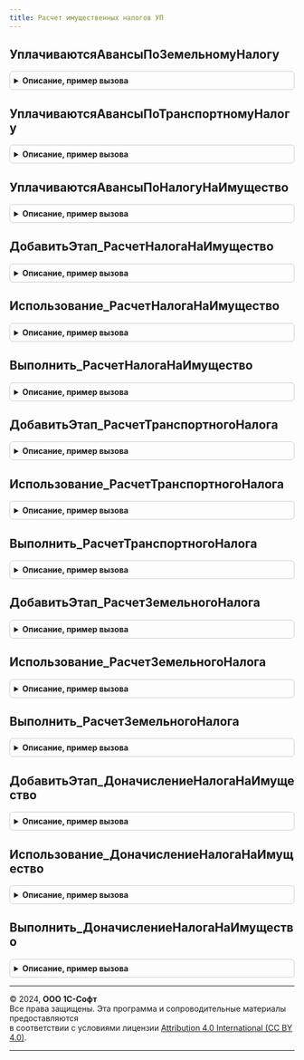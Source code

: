 ```yaml
---
title: Расчет имущественных налогов УП
---
```



## УплачиваютсяАвансыПоЗемельномуНалогу
<details style="margin: 1em 0; padding: 0.5em; border: 1px solid #ccc; border-radius: 6px;">

<summary style="font-weight: bold; cursor: pointer;">Описание, пример вызова</summary>

```bsl

// Возвращает необходимость уплаты авансов по земельному налогу.
//
// Параметры:
// 	Организации - СправочникСсылка.Организации - Организация, для которой необходимо выполнить проверку.
// 	Период - Дата - Дата закрытия месяца.
//
// Возвращаемое значение:
// 	Булево - Признак необходимости уплаты аванса.
//
Функция УплачиваютсяАвансыПоЗемельномуНалогу(Организации, Период) Экспорт
```

Пример вызова
```bsl
Результат = РасчетИмущественныхНалоговУП.УплачиваютсяАвансыПоЗемельномуНалогу(Организации, Период) 
```
</details>

## УплачиваютсяАвансыПоТранспортномуНалогу
<details style="margin: 1em 0; padding: 0.5em; border: 1px solid #ccc; border-radius: 6px;">

<summary style="font-weight: bold; cursor: pointer;">Описание, пример вызова</summary>

```bsl

// Возвращает необходимость уплаты авансов по транспортному налогу.
//
// Параметры:
// 	Организации - СправочникСсылка.Организации - Организация, для которой необходимо выполнить расчет.
// 	Период - Дата - Дата закрытия месяца.
//
// Возвращаемое значение:
// 	Булево - Признак необходимости уплаты аванса.
//
Функция УплачиваютсяАвансыПоТранспортномуНалогу(Организации, Период) Экспорт
```

Пример вызова
```bsl
Результат = РасчетИмущественныхНалоговУП.УплачиваютсяАвансыПоТранспортномуНалогу(Организации, Период) 
```
</details>

## УплачиваютсяАвансыПоНалогуНаИмущество
<details style="margin: 1em 0; padding: 0.5em; border: 1px solid #ccc; border-radius: 6px;">

<summary style="font-weight: bold; cursor: pointer;">Описание, пример вызова</summary>

```bsl

// Возвращает необходимость уплаты авансов по налогу на имущество.
//
// Параметры:
// 	Организации - СправочникСсылка.Организации - Организация, для которой необходимо выполнить проверку.
// 	Период - Дата - Дата закрытия месяца.
//
// Возвращаемое значение:
// 	Булево - Признак необходимости уплаты аванса.
//
Функция УплачиваютсяАвансыПоНалогуНаИмущество(Организации, Период) Экспорт
```

Пример вызова
```bsl
Результат = РасчетИмущественныхНалоговУП.УплачиваютсяАвансыПоНалогуНаИмущество(Организации, Период) 
```
</details>

## ДобавитьЭтап_РасчетНалогаНаИмущество
<details style="margin: 1em 0; padding: 0.5em; border: 1px solid #ccc; border-radius: 6px;">

<summary style="font-weight: bold; cursor: pointer;">Описание, пример вызова</summary>

```bsl

// Добавляет этап в таблицу этапов закрытия месяца.
// Элементы данной таблицы являются элементами второго уровня в дереве этапов в форме закрытия месяца.
//
// Параметры:
// 	ТаблицаЭтапов - (См. Обработки.ОперацииЗакрытияМесяца.ЗаполнитьОписаниеЭтаповЗакрытияМесяца)
// 	ТекущийРодитель - Строка - идентификатор группы.
Процедура ДобавитьЭтап_РасчетНалогаНаИмущество(ТаблицаЭтапов,ТекущийРодитель) Экспорт
```

Пример вызова
```bsl
РасчетИмущественныхНалоговУП.ДобавитьЭтап_РасчетНалогаНаИмущество(ТаблицаЭтапов, ТекущийРодитель) 
```
</details>

## Использование_РасчетНалогаНаИмущество
<details style="margin: 1em 0; padding: 0.5em; border: 1px solid #ccc; border-radius: 6px;">

<summary style="font-weight: bold; cursor: pointer;">Описание, пример вызова</summary>

```bsl

// Опредяет статус операции закрытия месяца "РасчетНалогаНаИмущество".
//
// Параметры:
//  ПараметрыОбработчика - Структура - Параметры обработчика
Процедура Использование_РасчетНалогаНаИмущество(ПараметрыОбработчика) Экспорт
```

Пример вызова
```bsl
РасчетИмущественныхНалоговУП.Использование_РасчетНалогаНаИмущество(ПараметрыОбработчика) 
```
</details>

## Выполнить_РасчетНалогаНаИмущество
<details style="margin: 1em 0; padding: 0.5em; border: 1px solid #ccc; border-radius: 6px;">

<summary style="font-weight: bold; cursor: pointer;">Описание, пример вызова</summary>

```bsl

// Выполняет операцию закрытия месяца "РасчетНалогаНаИмущество".
//
// Параметры:
//  ПараметрыОбработчика - см. Обработки.ОперацииЗакрытияМесяца.ИнициализироватьПараметрыОбработчикаЭтапа
Процедура Выполнить_РасчетНалогаНаИмущество(ПараметрыОбработчика) Экспорт
```

Пример вызова
```bsl
РасчетИмущественныхНалоговУП.Выполнить_РасчетНалогаНаИмущество(ПараметрыОбработчика) 
```
</details>

## ДобавитьЭтап_РасчетТранспортногоНалога
<details style="margin: 1em 0; padding: 0.5em; border: 1px solid #ccc; border-radius: 6px;">

<summary style="font-weight: bold; cursor: pointer;">Описание, пример вызова</summary>

```bsl

// Добавляет этап в таблицу этапов закрытия месяца.
// Элементы данной таблицы являются элементами второго уровня в дереве этапов в форме закрытия месяца.
//
// Параметры:
// 	ТаблицаЭтапов - (См. Обработки.ОперацииЗакрытияМесяца.ЗаполнитьОписаниеЭтаповЗакрытияМесяца)
// 	ТекущийРодитель - Строка - идентификатор группы.
Процедура ДобавитьЭтап_РасчетТранспортногоНалога(ТаблицаЭтапов,ТекущийРодитель) Экспорт
```

Пример вызова
```bsl
РасчетИмущественныхНалоговУП.ДобавитьЭтап_РасчетТранспортногоНалога(ТаблицаЭтапов, ТекущийРодитель) 
```
</details>

## Использование_РасчетТранспортногоНалога
<details style="margin: 1em 0; padding: 0.5em; border: 1px solid #ccc; border-radius: 6px;">

<summary style="font-weight: bold; cursor: pointer;">Описание, пример вызова</summary>

```bsl

// Опредяет статус операции "РасчетТранспортногоНалога".
//
// Параметры:
//  ПараметрыОбработчика - Структура - Параметры обработчика
Процедура Использование_РасчетТранспортногоНалога(ПараметрыОбработчика) Экспорт
```

Пример вызова
```bsl
РасчетИмущественныхНалоговУП.Использование_РасчетТранспортногоНалога(ПараметрыОбработчика) 
```
</details>

## Выполнить_РасчетТранспортногоНалога
<details style="margin: 1em 0; padding: 0.5em; border: 1px solid #ccc; border-radius: 6px;">

<summary style="font-weight: bold; cursor: pointer;">Описание, пример вызова</summary>

```bsl

// Выполняет операцию "РасчетТранспортногоНалога".
//
// Параметры:
//  ПараметрыОбработчика - Структура - Параметры обработчика
Процедура Выполнить_РасчетТранспортногоНалога(ПараметрыОбработчика) Экспорт
```

Пример вызова
```bsl
РасчетИмущественныхНалоговУП.Выполнить_РасчетТранспортногоНалога(ПараметрыОбработчика) 
```
</details>

## ДобавитьЭтап_РасчетЗемельногоНалога
<details style="margin: 1em 0; padding: 0.5em; border: 1px solid #ccc; border-radius: 6px;">

<summary style="font-weight: bold; cursor: pointer;">Описание, пример вызова</summary>

```bsl

// Добавляет этап в таблицу этапов закрытия месяца.
// Элементы данной таблицы являются элементами второго уровня в дереве этапов в форме закрытия месяца.
//
// Параметры:
// 	ТаблицаЭтапов - (См. Обработки.ОперацииЗакрытияМесяца.ЗаполнитьОписаниеЭтаповЗакрытияМесяца)
// 	ТекущийРодитель - Строка - идентификатор группы.
Процедура ДобавитьЭтап_РасчетЗемельногоНалога(ТаблицаЭтапов,ТекущийРодитель) Экспорт
```

Пример вызова
```bsl
РасчетИмущественныхНалоговУП.ДобавитьЭтап_РасчетЗемельногоНалога(ТаблицаЭтапов, ТекущийРодитель) 
```
</details>

## Использование_РасчетЗемельногоНалога
<details style="margin: 1em 0; padding: 0.5em; border: 1px solid #ccc; border-radius: 6px;">

<summary style="font-weight: bold; cursor: pointer;">Описание, пример вызова</summary>

```bsl

// Опредяет статус операции "РасчетЗемельногоНалога".
//
// Параметры:
//  ПараметрыОбработчика - Структура - Параметры обработчика
Процедура Использование_РасчетЗемельногоНалога(ПараметрыОбработчика) Экспорт
```

Пример вызова
```bsl
РасчетИмущественныхНалоговУП.Использование_РасчетЗемельногоНалога(ПараметрыОбработчика) 
```
</details>

## Выполнить_РасчетЗемельногоНалога
<details style="margin: 1em 0; padding: 0.5em; border: 1px solid #ccc; border-radius: 6px;">

<summary style="font-weight: bold; cursor: pointer;">Описание, пример вызова</summary>

```bsl

// Выполняет операцию "РасчетЗемельногоНалога".
//
// Параметры:
//  ПараметрыОбработчика - Структура - Параметры обработчика
Процедура Выполнить_РасчетЗемельногоНалога(ПараметрыОбработчика) Экспорт
```

Пример вызова
```bsl
РасчетИмущественныхНалоговУП.Выполнить_РасчетЗемельногоНалога(ПараметрыОбработчика) 
```
</details>

## ДобавитьЭтап_ДоначислениеНалогаНаИмущество
<details style="margin: 1em 0; padding: 0.5em; border: 1px solid #ccc; border-radius: 6px;">

<summary style="font-weight: bold; cursor: pointer;">Описание, пример вызова</summary>

```bsl

// Добавляет этап в таблицу этапов закрытия месяца.
// Элементы данной таблицы являются элементами второго уровня в дереве этапов в форме закрытия месяца.
//
// Параметры:
// 	ТаблицаЭтапов - См. Обработки.ОперацииЗакрытияМесяца.ЗаполнитьОписаниеЭтаповЗакрытияМесяца
// 	ТекущийРодитель - Строка - идентификатор группы.
Процедура ДобавитьЭтап_ДоначислениеНалогаНаИмущество(ТаблицаЭтапов,ТекущийРодитель) Экспорт
```

Пример вызова
```bsl
РасчетИмущественныхНалоговУП.ДобавитьЭтап_ДоначислениеНалогаНаИмущество(ТаблицаЭтапов, ТекущийРодитель) 
```
</details>

## Использование_ДоначислениеНалогаНаИмущество
<details style="margin: 1em 0; padding: 0.5em; border: 1px solid #ccc; border-radius: 6px;">

<summary style="font-weight: bold; cursor: pointer;">Описание, пример вызова</summary>

```bsl

// Опредяет статус операции "ДоначислениеНалогаНаИмущество".
//
// Параметры:
//  ПараметрыОбработчика - Структура - Параметры обработчика
Процедура Использование_ДоначислениеНалогаНаИмущество(ПараметрыОбработчика) Экспорт
```

Пример вызова
```bsl
РасчетИмущественныхНалоговУП.Использование_ДоначислениеНалогаНаИмущество(ПараметрыОбработчика) 
```
</details>

## Выполнить_ДоначислениеНалогаНаИмущество
<details style="margin: 1em 0; padding: 0.5em; border: 1px solid #ccc; border-radius: 6px;">

<summary style="font-weight: bold; cursor: pointer;">Описание, пример вызова</summary>

```bsl

// Выполняет операцию "Доначисление налога на имущество".
//
// Параметры:
//  ПараметрыОбработчика - Структура - Параметры обработчика
Процедура Выполнить_ДоначислениеНалогаНаИмущество(ПараметрыОбработчика) Экспорт
```

Пример вызова
```bsl
РасчетИмущественныхНалоговУП.Выполнить_ДоначислениеНалогаНаИмущество(ПараметрыОбработчика) 
```
</details>

---

© 2024, **ООО 1С-Софт**  
Все права защищены. Эта программа и сопроводительные материалы предоставляются  
в соответствии с условиями лицензии [Attribution 4.0 International (CC BY 4.0)](https://creativecommons.org/licenses/by/4.0/legalcode).

---
